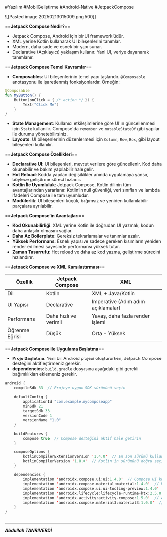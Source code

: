 #Yazılım #MobilGeliştirme #Android-Native  #JetpackCompose

![[Pasted image 20250213015009.png|500]]

==**Jetpack Compose Nedir?**==
- Jetpack Compose, Android için bir UI framework’üdür.
- XML yerine Kotlin kullanarak UI bileşenlerini tanımlar.
- Modern, daha sade ve esnek bir yapı sunar.
- Declarative (Açıklayıcı) yaklaşım kullanır. Yani UI, veriye dayanarak tanımlanır.

==**Jetpack Compose Temel Kavramlar**==
- **Composables**: UI bileşenlerinin temel yapı taşlarıdır. `@Composable` anotasyonu ile işaretlenmiş fonksiyonlardır. Örneğin:
```kotlin
@Composable
fun MyButton() {
    Button(onClick = { /* action */ }) {
        Text("Click Me")
    }
}

```
- **State Management**: Kullanıcı etkileşimlerine göre UI'ın güncellenmesi için `State` kullanılır. Compose'da `remember` ve `mutableStateOf` gibi yapılar ile durumu yönetebilirsiniz.
- **Layouts**: UI bileşenlerinin düzenlenmesi için `Column`, `Row`, `Box`, gibi layout bileşenleri kullanılır.


==**Jetpack Compose Özellikleri**==
- **Declarative UI**: UI bileşenleri, mevcut verilere göre güncellenir. Kod daha okunabilir ve bakım yapılabilir hale gelir.
- **Hot Reload**: Kodda yapılan değişiklikler anında uygulamaya yansır, böylece geliştirme süreci hızlanır.
- **Kotlin İle Uyumluluk**: Jetpack Compose, Kotlin dilinin tüm avantajlarından yararlanır. Kotlin’in null güvenliği, veri sınıfları ve lambda ifadeleri Compose ile tam uyumludur.
- **Modülerlik**: UI bileşenleri küçük, bağımsız ve yeniden kullanılabilir parçalara ayrılabilir.



==**Jetpack Compose’in Avantajları**==
- **Kod Okunabilirliği**: XML yerine Kotlin ile doğrudan UI yazmak, kodun daha anlaşılır olmasını sağlar.
- **Daha Az Boilerplate**: Gereksiz tekrarlamalar ve tanımlar azalır.
- **Yüksek Performans**: Esnek yapısı ve sadece gereken kısımların yeniden render edilmesi sayesinde performansı yüksek tutar.
- **Zaman Tasarrufu**: Hot reload ve daha az kod yazma, geliştirme sürecini hızlandırır.


==**Jetpack Compose ve XML Karşılaştırması**==

|Özellik|Jetpack Compose|XML|
|---|---|---|
|Dil|Kotlin|XML + Java/Kotlin|
|UI Yapısı|Declarative|Imperative (Adım adım açıklamalar)|
|Performans|Daha hızlı ve verimli|Yavaş, daha fazla render işlemi|
|Öğrenme Eğrisi|Düşük|Orta - Yüksek|

==**Jetpack Compose ile Uygulama Başlatma**==

- **Proje Başlatma**: Yeni bir Android projesi oluştururken, Jetpack Compose desteğini aktifleştirmeniz gerekir.
- **dependencies**: `build.gradle` dosyasına aşağıdaki gibi gerekli bağımlılıkları eklemeniz gerekir.

```kotlin
android {
    compileSdk 33  // Projeye uygun SDK sürümünü seçin

    defaultConfig {
        applicationId "com.example.mycomposeapp"
        minSdk 21
        targetSdk 33
        versionCode 1
        versionName "1.0"
    }

    buildFeatures {
        compose true  // Compose desteğini aktif hale getirin
    }

    composeOptions {
        kotlinCompilerExtensionVersion '1.4.0'  // En son sürümü kullanın
        kotlinCompilerVersion '1.8.0'  // Kotlin'in sürümünü doğru seçin
    }

    dependencies {
        implementation 'androidx.compose.ui:ui:1.4.0'  // Compose UI kütüphanesi
        implementation 'androidx.compose.material:material:1.4.0'  // Material Design bileşenleri
        implementation 'androidx.compose.ui:ui-tooling-preview:1.4.0'  // UI önizleme için
        implementation 'androidx.lifecycle:lifecycle-runtime-ktx:2.5.0'  // Lifecycle desteği
        implementation 'androidx.activity:activity-compose:1.5.0'  // Activity için Compose desteği
        implementation 'androidx.compose.material3:material3:1.0.0'  // Material3 bileşenleri (isteğe bağlı)
    }
}



```

---

***Abdullah TANRIVERDİ***
